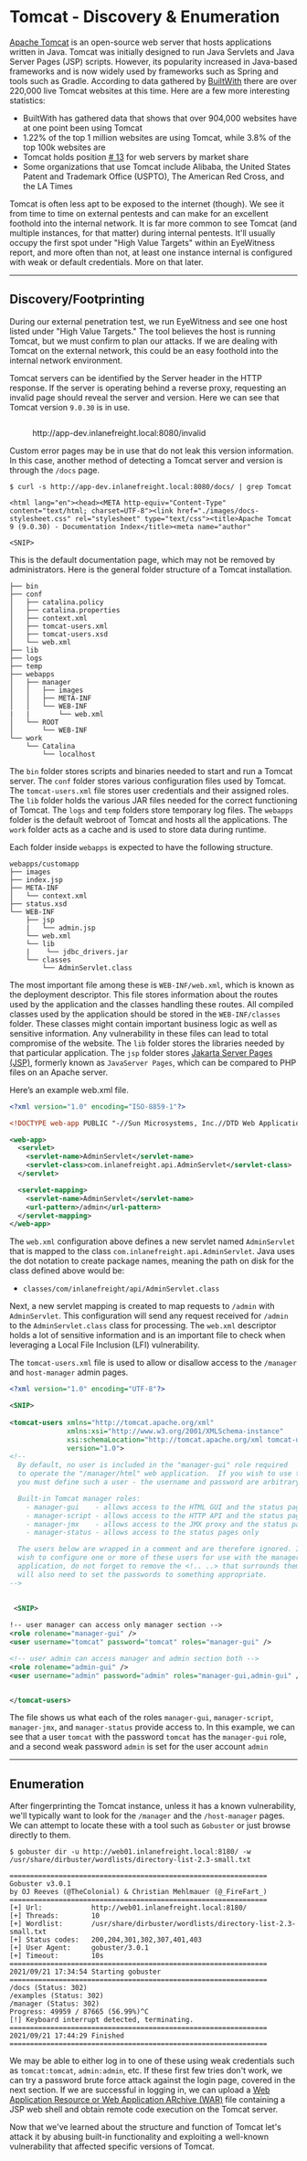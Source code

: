 # Tomcat - Discovery & Enumeration

[Apache Tomcat](https://tomcat.apache.org/) is an open-source web server that hosts applications written in Java. Tomcat was initially designed to run Java Servlets and Java Server Pages (JSP) scripts. However, its popularity increased in Java-based frameworks and is now widely used by frameworks such as Spring and tools such as Gradle. According to data gathered by [BuiltWith](https://trends.builtwith.com/Web-Server/Apache-Tomcat-Coyote) there are over 220,000 live Tomcat websites at this time. Here are a few more interesting statistics:

* BuiltWith has gathered data that shows that over 904,000 websites have at one point been using Tomcat
* 1.22% of the top 1 million websites are using Tomcat, while 3.8% of the top 100k websites are
* Tomcat holds position [# 13](https://webtechsurvey.com/technology/apache-tomcat) for web servers by market share
* Some organizations that use Tomcat include Alibaba, the United States Patent and Trademark Office (USPTO), The American Red Cross, and the LA Times

Tomcat is often less apt to be exposed to the internet (though). We see it from time to time on external pentests and can make for an excellent foothold into the internal network. It is far more common to see Tomcat (and multiple instances, for that matter) during internal pentests. It'll usually occupy the first spot under "High Value Targets" within an EyeWitness report, and more often than not, at least one instance internal is configured with weak or default credentials. More on that later.

***

## Discovery/Footprinting

During our external penetration test, we run EyeWitness and see one host listed under "High Value Targets." The tool believes the host is running Tomcat, but we must confirm to plan our attacks. If we are dealing with Tomcat on the external network, this could be an easy foothold into the internal network environment.

Tomcat servers can be identified by the Server header in the HTTP response. If the server is operating behind a reverse proxy, requesting an invalid page should reveal the server and version. Here we can see that Tomcat version `9.0.30` is in use.

<figure><img src="../../../../.gitbook/assets/image (2) (1) (1) (1) (1) (1) (1) (1) (1) (1) (1) (1) (1) (1) (1) (1) (1) (1) (1) (1) (1) (1) (1) (1) (1) (1) (1) (1) (1) (1) (1) (1) (1) (1) (1) (1) (1) (1).png" alt=""><figcaption><p>http://app-dev.inlanefreight.local:8080/invalid</p></figcaption></figure>

Custom error pages may be in use that do not leak this version information. In this case, another method of detecting a Tomcat server and version is through the `/docs` page.

```shell-session
$ curl -s http://app-dev.inlanefreight.local:8080/docs/ | grep Tomcat 

<html lang="en"><head><META http-equiv="Content-Type" content="text/html; charset=UTF-8"><link href="./images/docs-stylesheet.css" rel="stylesheet" type="text/css"><title>Apache Tomcat 9 (9.0.30) - Documentation Index</title><meta name="author" 

<SNIP>
```

This is the default documentation page, which may not be removed by administrators. Here is the general folder structure of a Tomcat installation.

```shell-session
├── bin
├── conf
│   ├── catalina.policy
│   ├── catalina.properties
│   ├── context.xml
│   ├── tomcat-users.xml
│   ├── tomcat-users.xsd
│   └── web.xml
├── lib
├── logs
├── temp
├── webapps
│   ├── manager
│   │   ├── images
│   │   ├── META-INF
│   │   └── WEB-INF
|   |       └── web.xml
│   └── ROOT
│       └── WEB-INF
└── work
    └── Catalina
        └── localhost
```

The `bin` folder stores scripts and binaries needed to start and run a Tomcat server. The `conf` folder stores various configuration files used by Tomcat. The `tomcat-users.xml` file stores user credentials and their assigned roles. The `lib` folder holds the various JAR files needed for the correct functioning of Tomcat. The `logs` and `temp` folders store temporary log files. The `webapps` folder is the default webroot of Tomcat and hosts all the applications. The `work` folder acts as a cache and is used to store data during runtime.

Each folder inside `webapps` is expected to have the following structure.

```shell-session
webapps/customapp
├── images
├── index.jsp
├── META-INF
│   └── context.xml
├── status.xsd
└── WEB-INF
    ├── jsp
    |   └── admin.jsp
    └── web.xml
    └── lib
    |    └── jdbc_drivers.jar
    └── classes
        └── AdminServlet.class  
```

The most important file among these is `WEB-INF/web.xml`, which is known as the deployment descriptor. This file stores information about the routes used by the application and the classes handling these routes. All compiled classes used by the application should be stored in the `WEB-INF/classes` folder. These classes might contain important business logic as well as sensitive information. Any vulnerability in these files can lead to total compromise of the website. The `lib` folder stores the libraries needed by that particular application. The `jsp` folder stores [Jakarta Server Pages (JSP)](https://en.wikipedia.org/wiki/Jakarta_Server_Pages), formerly known as `JavaServer Pages`, which can be compared to PHP files on an Apache server.

Here’s an example web.xml file.

```xml
<?xml version="1.0" encoding="ISO-8859-1"?>

<!DOCTYPE web-app PUBLIC "-//Sun Microsystems, Inc.//DTD Web Application 2.3//EN" "http://java.sun.com/dtd/web-app_2_3.dtd">

<web-app>
  <servlet>
    <servlet-name>AdminServlet</servlet-name>
    <servlet-class>com.inlanefreight.api.AdminServlet</servlet-class>
  </servlet>

  <servlet-mapping>
    <servlet-name>AdminServlet</servlet-name>
    <url-pattern>/admin</url-pattern>
  </servlet-mapping>
</web-app>   
```

The `web.xml` configuration above defines a new servlet named `AdminServlet` that is mapped to the class `com.inlanefreight.api.AdminServlet`. Java uses the dot notation to create package names, meaning the path on disk for the class defined above would be:

* `classes/com/inlanefreight/api/AdminServlet.class`

Next, a new servlet mapping is created to map requests to `/admin` with `AdminServlet`. This configuration will send any request received for `/admin` to the `AdminServlet.class` class for processing. The `web.xml` descriptor holds a lot of sensitive information and is an important file to check when leveraging a Local File Inclusion (LFI) vulnerability.

The `tomcat-users.xml` file is used to allow or disallow access to the `/manager` and `host-manager` admin pages.

```xml
<?xml version="1.0" encoding="UTF-8"?>

<SNIP>
  
<tomcat-users xmlns="http://tomcat.apache.org/xml"
              xmlns:xsi="http://www.w3.org/2001/XMLSchema-instance"
              xsi:schemaLocation="http://tomcat.apache.org/xml tomcat-users.xsd"
              version="1.0">
<!--
  By default, no user is included in the "manager-gui" role required
  to operate the "/manager/html" web application.  If you wish to use this app,
  you must define such a user - the username and password are arbitrary.

  Built-in Tomcat manager roles:
    - manager-gui    - allows access to the HTML GUI and the status pages
    - manager-script - allows access to the HTTP API and the status pages
    - manager-jmx    - allows access to the JMX proxy and the status pages
    - manager-status - allows access to the status pages only

  The users below are wrapped in a comment and are therefore ignored. If you
  wish to configure one or more of these users for use with the manager web
  application, do not forget to remove the <!.. ..> that surrounds them. You
  will also need to set the passwords to something appropriate.
-->

   
 <SNIP>
  
!-- user manager can access only manager section -->
<role rolename="manager-gui" />
<user username="tomcat" password="tomcat" roles="manager-gui" />

<!-- user admin can access manager and admin section both -->
<role rolename="admin-gui" />
<user username="admin" password="admin" roles="manager-gui,admin-gui" />


</tomcat-users>
```

The file shows us what each of the roles `manager-gui`, `manager-script`, `manager-jmx`, and `manager-status` provide access to. In this example, we can see that a user `tomcat` with the password `tomcat` has the `manager-gui` role, and a second weak password `admin` is set for the user account `admin`

***

## Enumeration

After fingerprinting the Tomcat instance, unless it has a known vulnerability, we'll typically want to look for the `/manager` and the `/host-manager` pages. We can attempt to locate these with a tool such as `Gobuster` or just browse directly to them.

```shell-session
$ gobuster dir -u http://web01.inlanefreight.local:8180/ -w /usr/share/dirbuster/wordlists/directory-list-2.3-small.txt 

===============================================================
Gobuster v3.0.1
by OJ Reeves (@TheColonial) & Christian Mehlmauer (@_FireFart_)
===============================================================
[+] Url:            http://web01.inlanefreight.local:8180/
[+] Threads:        10
[+] Wordlist:       /usr/share/dirbuster/wordlists/directory-list-2.3-small.txt
[+] Status codes:   200,204,301,302,307,401,403
[+] User Agent:     gobuster/3.0.1
[+] Timeout:        10s
===============================================================
2021/09/21 17:34:54 Starting gobuster
===============================================================
/docs (Status: 302)
/examples (Status: 302)
/manager (Status: 302)
Progress: 49959 / 87665 (56.99%)^C
[!] Keyboard interrupt detected, terminating.
===============================================================
2021/09/21 17:44:29 Finished
===============================================================
```

We may be able to either log in to one of these using weak credentials such as `tomcat:tomcat`, `admin:admin`, etc. If these first few tries don't work, we can try a password brute force attack against the login page, covered in the next section. If we are successful in logging in, we can upload a [Web Application Resource or Web Application ARchive (WAR)](https://en.wikipedia.org/wiki/WAR_\(file_format\)) file containing a JSP web shell and obtain remote code execution on the Tomcat server.

Now that we've learned about the structure and function of Tomcat let's attack it by abusing built-in functionality and exploiting a well-known vulnerability that affected specific versions of Tomcat.

